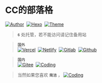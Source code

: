 # CC的部落格

<a href="https://ccknbc.github.io"><img alt="Author" src="https://img.shields.io/badge/Author-CCKNBC-blur"/></a>&nbsp;
<a href="https://hexo.io"><img alt="Hexo" src="https://img.shields.io/badge/HEXO-5.1.1-0e83c"/></a>&nbsp;
<a href="https://github.com/jerryc127/hexo-theme-butterfly"><img alt="Theme" src="https://img.shields.io/badge/Theme-Butterfly 3.1.0 RC1-0e83c"/></a>

> **`6`** 处托管，若不能访问请记住备用站

> **`国外`**  
<a href="https://ccknbc.now.sh/"><img alt="Vercel" src="https://img.shields.io/badge/Host-Vercle-0e83c"/></a>&nbsp;
<a href="https://ccknbc.netlify.app/"><img alt="Netlify" src="https://img.shields.io/badge/Host-Netlify-0e83c"/></a>&nbsp;
<a href="https://ccknbc.gitlab.io/"><img alt="Gitlab" src="https://img.shields.io/badge/Host-Gitee-0e83c"/></a>&nbsp;
<a href="https://ccknbc.github.io/"><img alt="Github" src="https://img.shields.io/badge/Host-Gitee-0e83c"/></a>  

>  **`国内`**  
<a href="https://ccknbc.gitee.io/"><img alt="Gitee" src="https://img.shields.io/badge/Host-Gitee(推荐)-0e83c"/></a>&nbsp;
<a href="https://y0znz6.coding-pages.com/"><img alt="Coding" src="https://img.shields.io/badge/Host-Coding-0e83c"/></a>

> 当然如果您喜欢 **`简洁`** ， <a href="https://8dx09s.coding-pages.com"><img alt="Coding" src="https://img.shields.io/badge/点击前往-简约站-0e83c"/></a>
